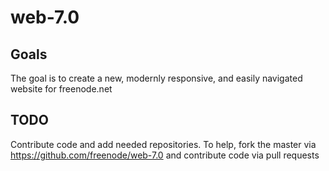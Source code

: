# web-7.0

## Goals

The goal is to create a new, modernly responsive, and easily navigated website for freenode.net

## TODO
Contribute code and add needed repositories. To help, fork the master via https://github.com/freenode/web-7.0 and contribute code via pull requests
